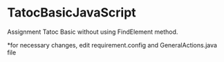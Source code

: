 # TatocBasicJavaScript
Assignment Tatoc Basic without using FindElement method. 


*for necessary changes, edit requirement.config and GeneralActions.java file
